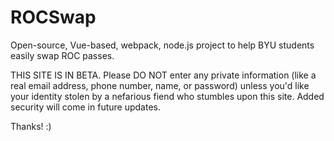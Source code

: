 # ROCSwap
Open-source, Vue-based, webpack, node.js project to help BYU students easily swap ROC passes.

THIS SITE IS IN BETA. Please DO NOT enter any private information (like a real email address, phone number, name, or password) unless you'd like your identity stolen by a nefarious fiend who stumbles upon this site. Added security will come in future updates. 

Thanks! :)

